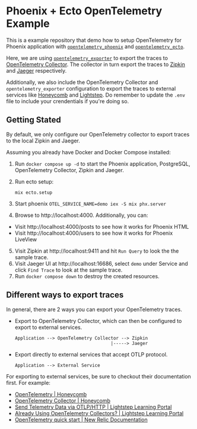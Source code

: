 # Phoenix + Ecto OpenTelemetry Example

This is a example repository that demo how to setup OpenTelemetry for Phoenix application
with [`opentelemetry_phoenix`][0] and [`opentelemetry_ecto`][1].

Here, we are using [`opentelemetry_exporter`][2] to export the traces to [
OpenTelemetry Collector][3]. The collector in turn export the traces to [Zipkin][4] and [
Jaeger][5] respectively.

Additionally, we also include the OpenTelemetry Collector and
`opentelemetry_exporter` configuration to
export the traces to external services like [Honeycomb](https://www.honeycomb.io/) and
[Lightstep](https://lightstep.com/). Do remember to update the `.env` file to
include your crendentials if you're doing so.

## Getting Stated

By default, we only configure our OpenTelemetry collector to export traces to
the local Zipkin and Jaeger.

Assuming you already have Docker and Docker Compose installed:

1. Run `docker compose up -d` to start the Phoenix application, PostgreSQL,
   OpenTelemetry Collector, Zipkin and Jaeger.
2. Run ecto setup:
   ```
   mix ecto.setup
   ```
3. Start phoenix `OTEL_SERVICE_NAME=demo iex -S mix phx.server`

4. Browse to http://localhost:4000. Additionally, you can:

- Visit http://localhost:4000/posts to see how it works for Phoenix HTML
- Visit http://localhost:4000/users to see how it works for Phoenix LiveView

5. Visit Zipkin at http://localhost:9411 and hit `Run Query` to look the the sample trace.
6. Visit Jaeger UI at http://localhost:16686, select `demo` under Service and click `Find Trace` to
   look at the sample trace.
7. Run `docker compose down` to destroy the created resources.

## Different ways to export traces

In general, there are 2 ways you can export your OpenTelemetry traces.

- Export to OpenTelemetry Collector, which can then be configured to export to
  external services.

  ```
  Application --> OpenTelemetry Collector --> Zipkin
                                      |-----> Jaeger
  ```

- Export directly to external services that accept OTLP protocol.

  ```
  Application --> External Service
  ```

For exporting to external services, be sure to checkout their
documentation first. For example:

- [OpenTelemetry | Honeycomb](https://docs.honeycomb.io/getting-data-in/opentelemetry/)
- [OpenTelemetry Collector | Honeycomb](https://docs.honeycomb.io/getting-data-in/opentelemetry/otel-collector/)
- [Send Telemetry Data via OTLP/HTTP | Lightstep Learning Portal](https://docs.lightstep.com/docs/send-otlp-over-http-to-lightstep)
- [Already Using OpenTelemetry Collectors? | Lightstep Learning Portal](https://docs.lightstep.com/docs/already-using-collectors)
- [OpenTelemetry quick start | New Relic Documentation](https://docs.newrelic.com/docs/more-integrations/open-source-telemetry-integrations/opentelemetry/opentelemetry-quick-start)

[0]: https://hex.pm/packages/opentelemetry_phoenix
[1]: https://hex.pm/packages/opentelemetry_ecto
[2]: https://hex.pm/packages/opentelemetry_exporter
[3]: https://github.com/open-telemetry/opentelemetry-collector/
[4]: https://zipkin.io/
[5]: https://www.jaegertracing.io/
